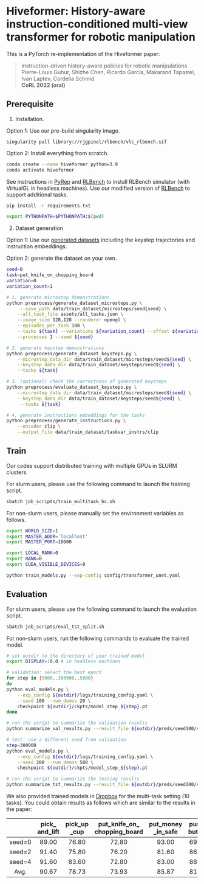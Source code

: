 # Hiveformer: History-aware instruction-conditioned multi-view transformer for robotic manipulation

This is a PyTorch re-implementation of the Hiveformer paper:
> Instruction-driven history-aware policies for robotic manipulations  
> Pierre-Louis Guhur, Shizhe Chen, Ricardo Garcia, Makarand Tapaswi, Ivan Laptev, Cordelia Schmid  
> **CoRL 2022 (oral)**


## Prerequisite

1. Installation. 

Option 1: Use our pre-build singularity image.
```
singularity pull library://rjgpinel/rlbench/vlc_rlbench.sif
```

Option 2: Install everything from scratch.
```bash
conda create --name hiveformer python=3.9
conda activate hiveformer
```

See instructions in [PyRep](https://github.com/stepjam/PyRep) and [RLBench](https://github.com/stepjam/RLBench) to install RLBench simulator (with VirtualGL in headless machines). Use our modified version of [RLBench](https://github.com/rjgpinel/RLBench) to support additional tasks.

```bash
pip install -r requirements.txt

export PYTHONPATH=$PYTHONPATH:$(pwd)
```


2. Dataset generation

Option 1: Use our [generated datasets](https://www.dropbox.com/s/zrth410b4voi4ut/train_dataset.tar.gz?dl=0) including the keystep trajectories and instruction embeddings.

Option 2: generate the dataset on your own.
```bash
seed=0
task=put_knife_on_chopping_board
variation=0
variation_count=1

# 1. generate microstep demonstrations
python preprocess/generate_dataset_microsteps.py \
     --save_path data/train_dataset/microsteps/seed{seed} \
    --all_task_file assets/all_tasks.json \
    --image_size 128,128 --renderer opengl \
    --episodes_per_task 100 \
    --tasks ${task} --variations ${variation_count} --offset ${variation} \
    --processes 1 --seed ${seed} 

# 2. generate keystep demonstrations
python preprocess/generate_dataset_keysteps.py \
    --microstep_data_dir data/train_dataset/microsteps/seed${seed} \
    --keystep_data_dir data/train_dataset/keysteps/seed${seed} \
    --tasks ${task}

# 3. (optional) check the correctness of generated keysteps
python preprocess/evaluate_dataset_keysteps.py \
    --microstep_data_dir data/train_dataset/microsteps/seed${seed} \
    --keystep_data_dir data/train_dataset/keysteps/seed${seed} \
     --tasks ${task}

# 4. generate instructions embeddings for the tasks
python preprocess/generate_instructions.py \
    --encoder clip \
    --output_file data/train_dataset/taskvar_instrs/clip
```



## Train

Our codes support distributed training with multiple GPUs in SLURM clusters.

For slurm users, please use the following command to launch the training script.
```bash
sbatch job_scripts/train_multitask_bc.sh
```

For non-slurm users, please manually set the environment variables as follows.

```bash
export WORLD_SIZE=1
export MASTER_ADDR='localhost'
export MASTER_PORT=10000

export LOCAL_RANK=0 
export RANK=0
export CUDA_VISIBLE_DEVICES=0

python train_models.py --exp-config config/transformer_unet.yaml
```



## Evaluation

For slurm users, please use the following command to launch the evaluation script.
```bash
sbatch job_scripts/eval_tst_split.sh
```

For non-slurm users, run the following commands to evaluate the trained model.

```bash
# set outdir to the directory of your trained model
export DISPLAY=:0.0 # in headless machines

# validation: select the best epoch
for step in {5000..300000..5000}
do
python eval_models.py \
    --exp_config ${outdir}/logs/training_config.yaml \
    --seed 100 --num_demos 20 \
    checkpoint ${outdir}/ckpts/model_step_${step}.pt
done

# run the script to summarize the validation results
python summarize_val_results.py --result_file ${outdir}/preds/seed100/results.jsonl

# test: use a different seed from validation
step=300000
python eval_models.py \
    --exp_config ${outdir}/logs/training_config.yaml \
    --seed 200 --num_demos 500 \
    checkpoint ${outdir}/ckpts/model_step_${step}.pt

# run the script to summarize the testing results
python summarize_tst_results.py --result_file ${outdir}/preds/seed200/results.jsonl
```

We also provided trained models in [Dropbox](https://www.dropbox.com/s/o4na7namn1ujhng/transformer_unet%2Bgripper_attn_multi32_300k.tar.gz?dl=0) for the multi-task setting (10 tasks).
You could obtain results as follows which are similar to the results in the paper:

|        | pick_ and_lift | pick_up _cup | put_knife_on_ chopping_board | put_money _in_safe | push_ button | reach_ target | slide_block _to_target | stack _wine | take_money _out_safe | take_umbrella_out_ of_umbrella_stand |  Avg. |
|:------:|:--------------:|:------------:|:----------------------------:|:------------------:|:------------:|:-------------:|:----------------------:|:-----------:|:--------------------:|:------------------------------------:|:-----:|
| seed=0 |      89.00     |     76.80    |             72.80            |        93.00       |     69.60    |     100.00    |          74.20         |    87.20    |         73.20        |                 89.80                | 82.56 |
| seed=2 |      91.40     |     75.80    |             76.20            |        81.60       |     86.60    |     100.00    |          85.00         |    89.00    |         72.80        |                 79.60                | 83.80 |
| seed=4 |      91.60     |     83.60    |             72.80            |        83.00       |     88.40    |     100.00    |          57.80         |    83.20    |         69.60        |                 89.60                | 81.96 |
|  Avg.  |      90.67     |     78.73    |             73.93            |        85.87       |     81.53    |     100.00    |          72.33         |    86.47    |         71.87        |                 86.33                | 82.77 |




